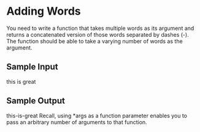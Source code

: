 # Adding Words


You need to write a function that takes multiple words as its argument and returns a concatenated version of those words separated by dashes (-).
The function should be able to take a varying number of words as the argument.

## Sample Input
this
is
great

## Sample Output
this-is-great
Recall, using *args as a function parameter enables you to pass an arbitrary number of arguments to that function.
